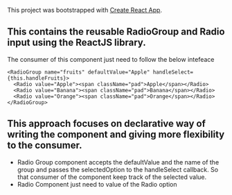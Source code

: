 This project was bootstrapped with [Create React App](https://github.com/facebookincubator/create-react-app).

## This contains the reusable RadioGroup and Radio input using the ReactJS library.
The consumer of this component just need to follow the below intefeace

```
<RadioGroup name="fruits" defaultValue="Apple" handleSelect={this.handleFruits}>
  <Radio value="Apple"><span className="pad">Apple</span></Radio>
  <Radio value="Banana"><span className="pad">Banana</span></Radio>
  <Radio value="Orange"><span className="pad">Orange</span></Radio>
</RadioGroup>

```

## This approach focuses on declarative way of writing the component and giving more flexibility to the consumer.

- Radio Group component accepts the defaultValue and the name of the group and passes the selectedOption to the
  handleSelect callback. So that consumer of the component keep track of the selected value.
- Radio Component just need to value of the Radio option
